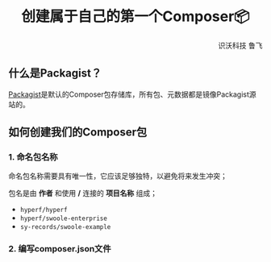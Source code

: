 <h1 align="center">创建属于自己的第一个Composer📦</h1>
<p align="right">识沃科技 鲁飞</p>

## 什么是Packagist？
[Packagist](https://packagist.org/)是默认的Composer包存储库，所有包、元数据都是镜像Packagist源站的。

## 如何创建我们的Composer包

### 1. 命名包名称

命名包名称需要具有唯一性，它应该足够独特，以避免将来发生冲突；

包名是由 **作者** 和使用 **/** 连接的 **项目名称** 组成；

* `hyperf/hyperf`
* `hyperf/swoole-enterprise`
* `sy-records/swoole-example`

### 2. 编写composer.json文件

